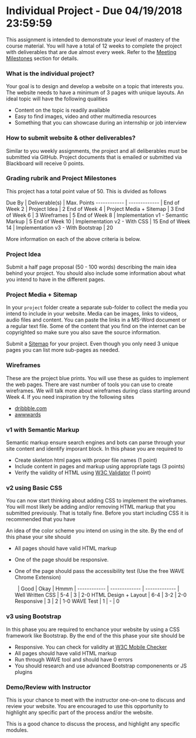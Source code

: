 
# Individual Project - Due 04/19/2018 23:59:59

This assignment is intended to demonstrate your level of mastery of the course material. You will have a total of 12 weeks to complete the project with deliverables that are due almost every week. Refer to the [Meeting Milestones](#meeting-milestones) section for details.


### What is the individual project? ###

Your goal is to design and develop a website on a topic that interests you. The website needs to have a minimum of 3 pages with unique layouts. An ideal topic will have the following qualities

- Content on the topic is readily available
- Easy to find images, video and other multimedia resources
- Something that you can showcase during an internship or job interview


### How to submit website & other deliverables? ###
Similar to you weekly assignments, the project and all deliberables must be submitted via GitHub. Project documents that is emailed or submitted via Blackboard will receive 0 points.

### Grading rubrik and Project Milestones ###

This project has a total point value of 50. This is divided as follows

 Due By | Deliverable(s) | Max. Points 
------------ | -------------  |
End of Week 2 | Project Idea | 2 
End of Week 4 | Project Media + Sitemap | 3 
End of Week 6 | 3 Wireframes | 5 
End of Week 8 | Implementation v1 - Semantic Markup | 5
End of Week 10 | Implementation v2 - With CSS | 15
End of Week 14 | Implementation v3 - With Bootstrap | 20  

More information on each of the above criteria is below.


### Project Idea ###

Submit a half page proposal (50 - 100 words) describing the main idea behind your project. You should also include some information about what you intend to have in the different pages. 

### Project Media + Sitemap ###

In your `project` folder create a separate sub-folder to collect the media you intend to include in your website. Media can be images, links to videos, audio files and content. You can paste the links in a MS-Word document or a regular text file. Some of the content that you find on the internet can be copyrighted so make sure you also save the source information.  

Submit a [Sitemap](https://www.wikihow.com/Create-a-Site-Map-in-Microsoft-Word) for your project. Even though you only need 3 unique pages you can list more sub-pages as needed.

### Wireframes ###

These are the project blue prints. You will use these as guides to implement the web pages. There are vast number of tools you can use to create wireframes. We will talk more about wireframes during class starting around Week 4.
If you need inspiration try the following sites  
- [dribbble.com](http://dribbble.com)  
- [awwwards](http://awwwards.com)

### v1 with Semantic Markup ###

Semantic markup ensure search engines and bots can parse through your site content and identify imporant block. In this phase you are required to

- Create skeleton html pages with proper file names (1 point)
- Include content in pages and markup using appropriate tags (3 points)
- Verify the validity of HTML using [W3C Validator](https://validator.w3.org/) (1 point)


### v2 using Basic CSS ###

You can now start thinking about adding CSS to implement the wireframes. You will most likely be adding and/or removing HTML markup that you submitted previously. That is totally fine. Before you start including CSS it is recommended that you have

An idea of the color scheme you intend on using in the site. By the end of this phase your site should 

- All pages should have valid HTML markup
- One of the page should be responsive. 
- One of the page should pass the accessibility test (Use the free WAVE Chrome Extension)

  &nbsp; | Good | Okay | Hmmm |
------------ | -------------  | -------------  |
Well Written CSS | 5-4 | 3  | 2-0
HTML Design + Layout | 6-4 | 3-2  | 2-0
Responsive | 3 | 2  | 1-0
WAVE Test | 1 | - | 0

### v3 using Bootstrap ###

In this phase you are required to enchance your website by using a CSS framework like Bootstrap. By the end of the this phase your site should be

- Responsive. You can check for validity at [W3C Mobile Checker](http://mobile.css-validator.org/)
- All pages should have valid HTML markup
- Run through WAVE tool and should have 0 errors
- You should research and use advanced Bootstrap componenents or JS plugins

### Demo/Review with Instructor ###

This is your chance to meet with the instructor one-on-one to discuss and review your website. You are encouraged to use this opportunity to highlight any specific part of the process and/or the website. 

This is a good chance to discuss the process, and highlight any specific modules.
